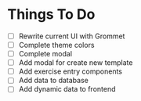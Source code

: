 # Things To Do

- [ ] Rewrite current UI with Grommet
- [ ] Complete theme colors
- [ ] Complete modal
- [ ] Add modal for create new template
- [ ] Add exercise entry components
- [ ] Add data to database
- [ ] Add dynamic data to frontend
